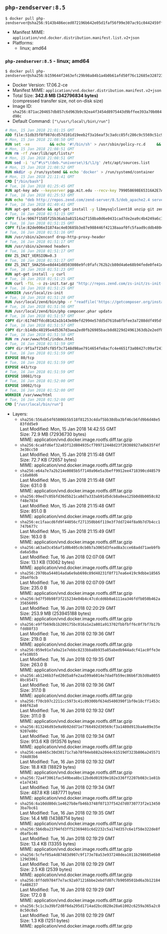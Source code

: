 ## `php-zendserver:8.5`

```console
$ docker pull php-zendserver@sha256:9143b486eced072196b642e05d1faf56f99e307ac91c0442459fff35cd7975ec
```

-	Manifest MIME: `application/vnd.docker.distribution.manifest.list.v2+json`
-	Platforms:
	-	linux; amd64

### `php-zendserver:8.5` - linux; amd64

```console
$ docker pull php-zendserver@sha256:b159644f2463efc29b98a84b1a4b0b61afd50f76c12685e3287237fc859ea86c
```

-	Docker Version: 17.06.2-ce
-	Manifest MIME: `application/vnd.docker.distribution.manifest.v2+json`
-	Total Size: **342.8 MB (342796834 bytes)**  
	(compressed transfer size, not on-disk size)
-	Image ID: `sha256:871ac204657db857c6d963b9c92ea4f3454d8975443d9bffee393a70b084d98c`
-	Default Command: `["\/usr\/local\/bin\/run"]`

```dockerfile
# Mon, 15 Jan 2018 21:01:15 GMT
ADD file:51db35f8f987dcd57d101d19eeb2f3a16eaf3c3adcc85fc286c9c5569c51c9b2 in / 
# Mon, 15 Jan 2018 21:08:50 GMT
RUN set -xe 		&& echo '#!/bin/sh' > /usr/sbin/policy-rc.d 	&& echo 'exit 101' >> /usr/sbin/policy-rc.d 	&& chmod +x /usr/sbin/policy-rc.d 		&& dpkg-divert --local --rename --add /sbin/initctl 	&& cp -a /usr/sbin/policy-rc.d /sbin/initctl 	&& sed -i 's/^exit.*/exit 0/' /sbin/initctl 		&& echo 'force-unsafe-io' > /etc/dpkg/dpkg.cfg.d/docker-apt-speedup 		&& echo 'DPkg::Post-Invoke { "rm -f /var/cache/apt/archives/*.deb /var/cache/apt/archives/partial/*.deb /var/cache/apt/*.bin || true"; };' > /etc/apt/apt.conf.d/docker-clean 	&& echo 'APT::Update::Post-Invoke { "rm -f /var/cache/apt/archives/*.deb /var/cache/apt/archives/partial/*.deb /var/cache/apt/*.bin || true"; };' >> /etc/apt/apt.conf.d/docker-clean 	&& echo 'Dir::Cache::pkgcache ""; Dir::Cache::srcpkgcache "";' >> /etc/apt/apt.conf.d/docker-clean 		&& echo 'Acquire::Languages "none";' > /etc/apt/apt.conf.d/docker-no-languages 		&& echo 'Acquire::GzipIndexes "true"; Acquire::CompressionTypes::Order:: "gz";' > /etc/apt/apt.conf.d/docker-gzip-indexes 		&& echo 'Apt::AutoRemove::SuggestsImportant "false";' > /etc/apt/apt.conf.d/docker-autoremove-suggests
# Mon, 15 Jan 2018 21:08:51 GMT
RUN rm -rf /var/lib/apt/lists/*
# Mon, 15 Jan 2018 21:08:51 GMT
RUN sed -i 's/^#\s*\(deb.*universe\)$/\1/g' /etc/apt/sources.list
# Mon, 15 Jan 2018 21:08:52 GMT
RUN mkdir -p /run/systemd && echo 'docker' > /run/systemd/container
# Mon, 15 Jan 2018 21:11:41 GMT
CMD ["/bin/bash"]
# Tue, 16 Jan 2018 01:25:45 GMT
RUN apt-key adv --keyserver pgp.mit.edu --recv-key 799058698E65316A2E7A4FF42EAE1437F7D2C623
# Tue, 16 Jan 2018 01:25:53 GMT
RUN echo "deb http://repos.zend.com/zend-server/8.5/deb_apache2.4 server non-free" >> /etc/apt/sources.list.d/zend-server.list
# Tue, 16 Jan 2018 01:40:41 GMT
RUN apt-get update && apt-get install -y libmysqlclient18 unzip git zend-server-php-5.6 && /usr/local/zend/bin/zendctl.sh stop
# Tue, 16 Jan 2018 01:51:15 GMT
COPY file:9067f1585f25b36ab3a81514a2f158ba0d6e0431cad7de2ea9c4b4249a6c134f in /etc/ 
# Tue, 16 Jan 2018 01:51:15 GMT
COPY file:82de006e31874ac4e03685b3e87e988446f42138aaaf0fc5faad9cddb48040ba in /etc/apache2/conf-available 
# Tue, 16 Jan 2018 01:51:16 GMT
RUN /usr/sbin/a2enconf drop-http-proxy-header
# Tue, 16 Jan 2018 01:51:17 GMT
RUN /usr/sbin/a2enmod headers
# Tue, 16 Jan 2018 01:51:17 GMT
ENV ZS_INIT_VERSION=0.3
# Tue, 16 Jan 2018 01:51:17 GMT
ENV ZS_INIT_SHA256=e8d441d8503808e9fc0fafc762b2cb80d4a6e68b94fede0fe41efdeac10800cb
# Tue, 16 Jan 2018 01:51:23 GMT
RUN apt-get install -y curl
# Tue, 16 Jan 2018 01:51:25 GMT
RUN curl -fSL -o zs-init.tar.gz "http://repos.zend.com/zs-init/zs-init-docker-${ZS_INIT_VERSION}.tar.gz"     && echo "${ZS_INIT_SHA256} *zs-init.tar.gz" | sha256sum -c -     && mkdir /usr/local/zs-init     && tar xzf zs-init.tar.gz --strip-components=1 -C /usr/local/zs-init     && rm zs-init.tar.gz
# Tue, 16 Jan 2018 01:51:25 GMT
WORKDIR /usr/local/zs-init
# Tue, 16 Jan 2018 01:51:28 GMT
RUN /usr/local/zend/bin/php -r "readfile('https://getcomposer.org/installer');" | /usr/local/zend/bin/php
# Tue, 16 Jan 2018 01:51:56 GMT
RUN /usr/local/zend/bin/php composer.phar update
# Tue, 16 Jan 2018 01:51:57 GMT
COPY dir:6174d7fdcd8142a1b143e80efd2994e57dd5d7610a8fbfee3a7288ddf495dfdf in /usr/local/bin 
# Tue, 16 Jan 2018 01:51:57 GMT
COPY dir:b14dbc48195e4d5367d3aea2ed0fb26985bacb8d8229d24961363db2e2edf8f0 in /usr/local/zend/var/plugins/ 
# Tue, 16 Jan 2018 01:51:58 GMT
RUN rm /var/www/html/index.html
# Tue, 16 Jan 2018 01:51:59 GMT
COPY dir:9f1a7f23dfcf85f3c7148d98ae7914654fe8acfc4e4651f3a08427c09af24198 in /var/www/html 
# Tue, 16 Jan 2018 01:51:59 GMT
EXPOSE 80/tcp
# Tue, 16 Jan 2018 01:51:59 GMT
EXPOSE 443/tcp
# Tue, 16 Jan 2018 01:51:59 GMT
EXPOSE 10081/tcp
# Tue, 16 Jan 2018 01:52:00 GMT
EXPOSE 10082/tcp
# Tue, 16 Jan 2018 01:52:00 GMT
WORKDIR /var/www/html
# Tue, 16 Jan 2018 01:52:00 GMT
CMD ["/usr/local/bin/run"]
```

-	Layers:
	-	`sha256:556ab54f65806b5b518f81253c4daf5bb38dba3bf46cb6fd9b6d48e583fdd5e9`  
		Last Modified: Mon, 15 Jan 2018 14:42:55 GMT  
		Size: 72.9 MB (72936730 bytes)  
		MIME: application/vnd.docker.image.rootfs.diff.tar.gzip
	-	`sha256:6ca8fd6ef32a03f12d804935cf709712448d23f20308927adb635f4f3e38cc50`  
		Last Modified: Mon, 15 Jan 2018 21:15:48 GMT  
		Size: 72.7 KB (72657 bytes)  
		MIME: application/vnd.docker.image.rootfs.diff.tar.gzip
	-	`sha256:e64a7e7a2b214e0085b5f7140a96e5a3beff9912ee4718390cd48579c1da08d6`  
		Last Modified: Mon, 15 Jan 2018 21:15:48 GMT  
		Size: 631.0 B  
		MIME: application/vnd.docker.image.rootfs.diff.tar.gzip
	-	`sha256:09ed7c05bfd36d5b21ca8d7a333ab91d5dcb8a8ea125b0d8b0058c82f48e7834`  
		Last Modified: Mon, 15 Jan 2018 21:15:48 GMT  
		Size: 851.0 B  
		MIME: application/vnd.docker.image.rootfs.diff.tar.gzip
	-	`sha256:ec1faacd6fd9f44056cf271350bb6f119e3f7dd7244f8a9b7d7b4cc1747b677c`  
		Last Modified: Mon, 15 Jan 2018 21:15:49 GMT  
		Size: 163.0 B  
		MIME: application/vnd.docker.image.rootfs.diff.tar.gzip
	-	`sha256:a63ad3c456af1d0b405c0cb0b7a3065d3fead8a3cce68add71aeb9fbda6a5dba`  
		Last Modified: Tue, 16 Jan 2018 02:07:08 GMT  
		Size: 13.1 KB (13062 bytes)  
		MIME: application/vnd.docker.image.rootfs.diff.tar.gzip
	-	`sha256:2970ba544014ada6e9ab698c89d48231f8f717ea6e419c9dbbe1856520a4f6cb`  
		Last Modified: Tue, 16 Jan 2018 02:07:09 GMT  
		Size: 235.0 B  
		MIME: application/vnd.docker.image.rootfs.diff.tar.gzip
	-	`sha256:bd7f50b98f3f215234e04b4c47cdcdd6b0a6111ea346fdfb050b462a35656095`  
		Last Modified: Tue, 16 Jan 2018 02:20:29 GMT  
		Size: 253.9 MB (253945188 bytes)  
		MIME: application/vnd.docker.image.rootfs.diff.tar.gzip
	-	`sha256:e9ffb69db1b209175bc016a1e2a801a913702fbbfbff6c0f7bf7b17bfdd88f33`  
		Last Modified: Tue, 16 Jan 2018 02:19:36 GMT  
		Size: 219.0 B  
		MIME: application/vnd.docker.image.rootfs.diff.tar.gzip
	-	`sha256:059e91e7a9a21e7ebbc8233bba8b935a85abedb944adcf41ac0ffe3eefe10b55`  
		Last Modified: Tue, 16 Jan 2018 02:19:35 GMT  
		Size: 263.0 B  
		MIME: application/vnd.docker.image.rootfs.diff.tar.gzip
	-	`sha256:ab1246b3fed20d5a8fe2aa599a6014e7dadfb59ec86b6f3b3d0a80558bc85471`  
		Last Modified: Tue, 16 Jan 2018 02:19:36 GMT  
		Size: 317.0 B  
		MIME: application/vnd.docker.image.rootfs.diff.tar.gzip
	-	`sha256:f70cb97c2211cc5973c41c09300bf634d5400390f1bf0e18cff1453c846f62a8`  
		Last Modified: Tue, 16 Jan 2018 02:19:32 GMT  
		Size: 311.0 B  
		MIME: application/vnd.docker.image.rootfs.diff.tar.gzip
	-	`sha256:813246d93e9a9b92dd71e7766492d30569cf3a1480d913ba4e89e35e9207e80c`  
		Last Modified: Tue, 16 Jan 2018 02:19:34 GMT  
		Size: 913.6 KB (913576 bytes)  
		MIME: application/vnd.docker.image.rootfs.diff.tar.gzip
	-	`sha256:ea8465c30d30171c7ab78f04eb882a2044c61519df323b806a2455717d4d03b6`  
		Last Modified: Tue, 16 Jan 2018 02:19:32 GMT  
		Size: 18.8 KB (18829 bytes)  
		MIME: application/vnd.docker.image.rootfs.diff.tar.gzip
	-	`sha256:72a4f3061fac549bea8bc12bd6d01939e102e336ff2207b083c1e81be1a74341`  
		Last Modified: Tue, 16 Jan 2018 02:19:34 GMT  
		Size: 487.8 KB (487771 bytes)  
		MIME: application/vnd.docker.image.rootfs.diff.tar.gzip
	-	`sha256:6a10dd80dc1e4627b8efb46b3748f07137f542d7d0730773f2e134503ba7bc61`  
		Last Modified: Tue, 16 Jan 2018 02:19:35 GMT  
		Size: 14.4 MB (14388714 bytes)  
		MIME: application/vnd.docker.image.rootfs.diff.tar.gzip
	-	`sha256:5b6dba23794fd3ff52369401c6d2232c5a174d357c6e1f58e322de8fd6afbc46`  
		Last Modified: Tue, 16 Jan 2018 02:19:29 GMT  
		Size: 13.4 KB (13355 bytes)  
		MIME: application/vnd.docker.image.rootfs.diff.tar.gzip
	-	`sha256:5cfef05a4d87483d907c9f173e78a53e937240dea1011b298605e6b0129d3061`  
		Last Modified: Tue, 16 Jan 2018 02:19:29 GMT  
		Size: 2.5 KB (2539 bytes)  
		MIME: application/vnd.docker.image.rootfs.diff.tar.gzip
	-	`sha256:8ffdd9784f7e7ac92a971216bbe2ebdfd07c7b9050501bd6a3b12184fa486237`  
		Last Modified: Tue, 16 Jan 2018 02:19:29 GMT  
		Size: 172.0 B  
		MIME: application/vnd.docker.image.rootfs.diff.tar.gzip
	-	`sha256:5c1c3a39bf2d8f6da295d1714ad2bcd828e28a61002c6259a365a2c88c50c0a5`  
		Last Modified: Tue, 16 Jan 2018 02:19:29 GMT  
		Size: 1.3 KB (1251 bytes)  
		MIME: application/vnd.docker.image.rootfs.diff.tar.gzip
